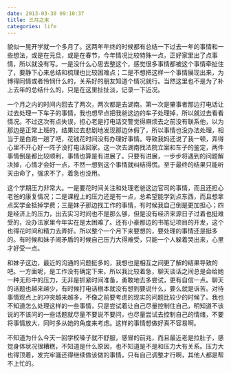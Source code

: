 ```yaml
---
date: 2013-03-30 09:10:37
title: 三月之末  
categories: life
---
```


貌似一晃开学就一个多月了。这两年年终的时候都有总结一下过去一年的事情和一些想法，或是在元旦，或是在春节，今年情况比较特殊一点，正好家里出了点事情，所以就没有写。一是没什么心思去整这个，感觉很多事情都被这个事情牵扯住了，要静下心来总结和梳理也比较困难点；二是不想把这样一个事情展现出来，为博得同情或者怜悯什么的，关系好的朋友知道个情况就行。当然这里也不是为了补上去年的总结什么的，只是在这里扯扯淡，记录一下近况。  

一个月之内的时间内回去了两次，两次都是去湖南。第一次是肇事者那边打电话让过去处理一下车子的事情，我也想早点把我爸这边的车子处理掉，所以就过去看看情况。不过这次有点失误，担心老是打电话交警觉得麻烦去之前没有联系他，以为那边是正常上班的，结果过去悲剧地发现那边休假了，所以事情也没办法处理，相当于是白跑一趟了吧，花钱花时间没有办理好事情。导致我妈还说了我一顿，弄得心里不开心好一阵子没打电话回家。这一次去湖南找法院立案和车子的鉴定，两件事情倒是都比较顺利，事情也算是有进展了。只要有进展，一步步将遇到的问题解决掉，心情才会好一点，不然一想到这个事情就纠结得慌。至于最终的结果只能听天由命了，强求不了，着急也没用。  

这个学期压力非常大。一是要花时间关注和处理老爸这边官司的事情，而且还担心老爸的康复情况；二是课程上的压力还是有一点，总希望能学到点东西，而且想拿点奖学金抵掉学费；三是妹子那边找工作的事情，有时候我自己倒是更加担心；四是经济上的压力，出去实习时间也不是那么够，但是没有经济来源日子过着也挺难受的，没办法家里今年实在是太困难了。还有小豪那边的书笔记项目的开发，这个也得花时间和精力去弄好。所以整个一个月下来要想的，要处理的事情还是挺多的。有时候和妹子闹矛盾的时候自己压力大得难受，只能一个人躲着哭出来，心里才好受一点。  

和妹子这边，最近的沟通的问题挺多的，我想也是相互之间更了解的结果导致的吧。一方面呢，是工作没有确定下来，所以我比较着急，聊天谈话之间总是会给她一种无形中的压力，无非是抓紧时间准备，勇敢地去多尝试，更有自信一点。聊天的话题也越来越少，有时候打电话根本就没有想到要说什么，要么就是诉苦。对待事情观点上的冲突越来越多，不像之前要考虑的现实的问题比较少的时候了。我也不知道怎么处理这样的一些事情，只是尝试着让自己尽量控制住自己，明知道不该说的不该问的一些话题就尽量不要说不要问，也尽量尝试去控制自己的情绪，不要将事情放大，同时多从她的角度来考虑。这样的事情想做好真不容易啊。  

不知道为什么今天一回学校嗓子就不舒服，感冒的前兆，而且最近老是拉肚子，感觉身体状况很糟糕，不知道是什么原因，也不知道是不是和压力大有关系。压力大也得顶着，发完牢骚还得继续做该做的事情，只有自己调整才行啊，其他人都是帮不上忙的。  

